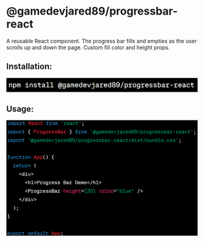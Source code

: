 <h1>@gamedevjared89/progressbar-react</h1>

<p>A reusable React component. The progress bar fills and empties as the user scrolls up and down the page. Custom fill color and height props.</p>

<h2>Installation:</h2>
<img src="/src/images/image2.png" alt="npm i @gamedevjared89/progressbar-react">

<h2>Usage:</h2>
<img src="/src/images/image.png" alt="imports and usage">
